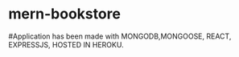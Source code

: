 # mern-bookstore
#Application has been made with MONGODB,MONGOOSE, REACT, EXPRESSJS, HOSTED IN HEROKU.
